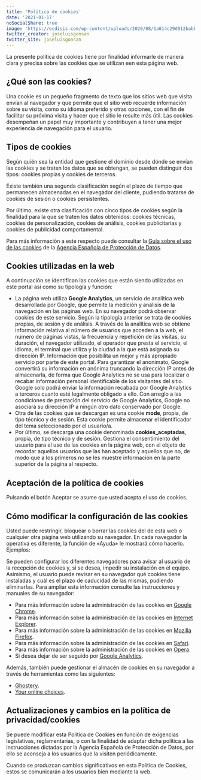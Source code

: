 ```yaml
---
title: 'Política de cookies'
date: '2021-01-17'
noSocialShare: true
image: 'https://ecdisis.com/wp-content/uploads/2020/08/1a014c29d912babb7256823b0f38c2eb56ea7cd1.png'
twitter_creator: joseluisgonsan
twitter_site: joseluisgonsan
---
```


La presente política de cookies tiene por finalidad informarle de manera clara y precisa sobre las cookies que se utilizan een esta página web.

## ¿Qué son las cookies?
Una cookie es un pequeño fragmento de texto que los sitios web que visita envían al navegador y que permite que el sitio web recuerde información sobre su visita, como su idioma preferido y otras opciones, con el fin de facilitar su próxima visita y hacer que el sitio le resulte más útil. Las cookies desempeñan un papel muy importante y contribuyen a tener una mejor experiencia de navegación para el usuario.

## Tipos de cookies
Según quién sea la entidad que gestione el dominio desde dónde se envían las cookies y se traten los datos que se obtengan, se pueden distinguir dos tipos: cookies propias y cookies de terceros.

Existe también una segunda clasificación según el plazo de tiempo que permanecen almacenadas en el navegador del cliente, pudiendo tratarse de cookies de sesión o cookies persistentes.

Por último, existe otra clasificación con cinco tipos de cookies según la finalidad para la que se traten los datos obtenidos: cookies técnicas, cookies de personalización, cookies de análisis, cookies publicitarias y cookies de publicidad comportamental.

Para más información a este respecto puede consultar la [Guía sobre el uso de las cookies](http://www.interior.gob.es/documents/10180/13073/Guia_Cookies.pdf/7c72c988-1e55-42b5-aeee-f7c46a319903) de la [Agencia Española de Protección de Datos](https://www.aepd.es/es).

## Cookies utilizadas en la web
A continuación se identifican las cookies que están siendo utilizadas en este portal así como su tipología y función:

- La página web utiliza **Google Analytics**, un servicio de analítica web desarrollada por Google, que permite la medición y análisis de la navegación en las páginas web. En su navegador podrá observar cookies de este servicio. Según la tipología anterior se trata de cookies propias, de sesión y de análisis. A través de la analítica web se obtiene información relativa al número de usuarios que acceden a la web, el número de páginas vistas, la frecuencia y repetición de las visitas, su duración, el navegador utilizado, el operador que presta el servicio, el idioma, el terminal que utiliza y la ciudad a la que está asignada su dirección IP. Información que posibilita un mejor y más apropiado servicio por parte de este portal. Para garantizar el anonimato, Google convertirá su información en anónima truncando la dirección IP antes de almacenarla, de forma que Google Analytics no se usa para localizar o recabar información personal identificable de los visitantes del sitio. Google solo podrá enviar la información recabada por Google Analytics a terceros cuanto esté legalmente obligado a ello. Con arreglo a las condiciones de prestación del servicio de Google Analytics, Google no asociará su dirección IP a ningún otro dato conservado por Google.
- Otra de las cookies que se descargan es una cookie **mode**, propia, de tipo técnico y de sesión. Esta cookie permite almacenar el identificador del tema seleccionado por el usuario/a.
- Por último, se descarga una cookie denominada **cookies_aceptadas**, propia, de tipo técnico y de sesión. Gestiona el consentimiento del usuario para el uso de las cookies en la página web, con el objeto de recordar aquellos usuarios que las han aceptado y aquellos que no, de modo que a los primeros no se les muestre información en la parte superior de la página al respecto.

## Aceptación de la política de cookies
Pulsando el botón Aceptar se asume que usted acepta el uso de cookies.

## Cómo modificar la configuración de las cookies
Usted puede restringir, bloquear o borrar las cookies del de esta web o cualquier otra página web utilizando su navegador. 
En cada navegador la operativa es diferente, la función de «Ayuda» le mostrará cómo hacerlo. Ejemplos:

Se pueden configurar los diferentes navegadores para avisar al usuario de la recepción de cookies y, si se desea, impedir su instalación en el equipo. Asimismo, el usuario puede revisar en su navegador qué cookies tiene instaladas y cuál es el plazo de caducidad de las mismas, pudiendo eliminarlas. Para ampliar esta información consulte las instrucciones y manuales de su navegador:

- Para más información sobre la administración de las cookies en [Google Chrome](https://support.google.com/chrome/answer/95647?hl=es).
- Para más información sobre la administración de las cookies en [Internet Explorer](http://windows.microsoft.com/es-es/windows-vista/cookies-frequently-asked-questions).
- Para más información sobre la administración de las cookies en [Mozilla Firefox](http://support.mozilla.org/es/kb/habilitar-y-deshabilitar-cookies-que-los-sitios-we).
- Para más información sobre la administración de las cookies en [Safari](http://www.apple.com/es/privacy/use-of-cookies/).
- Para más información sobre la administración de las cookies en [Opera](http://help.opera.com/Windows/11.50/es-ES/cookies.html).
- Si desea dejar de ser seguido por [Google Analytics](http://tools.google.com/dlpage/gaoptout).

Además, también puede gestionar el almacén de cookies en su navegador a través de herramientas como las siguientes:
- [Ghostery](www.ghostery.com/).
- [Your online choices](www.youronlinechoices.com/es/).

## Actualizaciones y cambios en la política de privacidad/cookies
Se puede modificar esta Política de Cookies en función de exigencias legislativas, reglamentarias, o con la finalidad de adaptar dicha política a las instrucciones dictadas por la Agencia Española de Protección de Datos, por ello se aconseja a los usuarios que la visiten periódicamente.

Cuando se produzcan cambios significativos en esta Política de Cookies, estos se comunicarán a los usuarios bien mediante la web.


